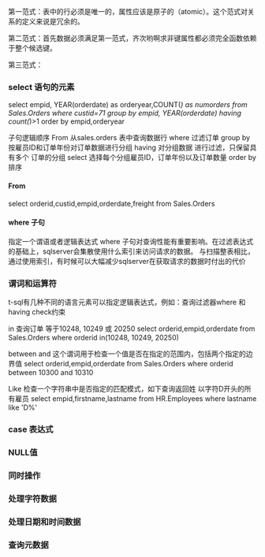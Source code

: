 第一范式：表中的行必须是唯一的，属性应该是原子的（atomic）。这个范式对关系的定义来说是冗余的。

第二范式：首先数据必须满足第一范式，齐次哟啊求非键属性都必须完全函数依赖于整个候选键。

第三范式：

### select 语句的元素
select empid,  YEAR(orderdate) as orderyear,COUNT(*) as numorders
from Sales.Orders
where custid=71
group by empid, YEAR(orderdate)
having count(*)>1
order by empid,orderyear

子句逻辑顺序
From 从sales.orders 表中查询数据行
where 过滤订单
group by 按雇员ID和订单年份对订单数据进行分组
having 对分组数据 进行过滤，只保留具有多个 订单的分组
select 选择每个分组雇员ID，订单年份以及订单数量
order by 排序


#### From 
select orderid,custid,empid,orderdate,freight
from Sales.Orders

#### where 子句
指定一个谓语或者逻辑表达式
where 子句对查询性能有重要影响。在过滤表达式的基础上，sqlserver会集散使用什么索引来访问请求的数据。
与扫描整表相比，通过使用索引，有时候可以大幅减少sqlserver在获取请求的数据时付出的代价


### 谓词和运算符
t-sql有几种不同的语言元素可以指定逻辑表达式，例如：查询过滤器where 和 having  check约束

in 查询订单 等于10248, 10249 或 20250
select orderid,empid,orderdate 
from Sales.Orders
where orderid in(10248, 10249, 20250)

between and 这个谓词用于检查一个值是否在指定的范围内，包括两个指定的边界值
select orderid,empid,orderdate 
from Sales.Orders
where orderid between 10300 and 10310

Like 检查一个字符串中是否指定的匹配模式，如下查询返回姓 以字符D开头的所有雇员
select empid,firstname,lastname 
from HR.Employees
where lastname like 'D%'

### case 表达式

### NULL值

### 同时操作


### 处理字符数据

### 处理日期和时间数据

### 查询元数据

